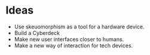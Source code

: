 # Ideas

- Use skeuomorphism as a tool for a hardware device.
- Build a Cyberdeck
- Make new user interfaces closer to humans.
- Make a new way of interaction for tech devices.